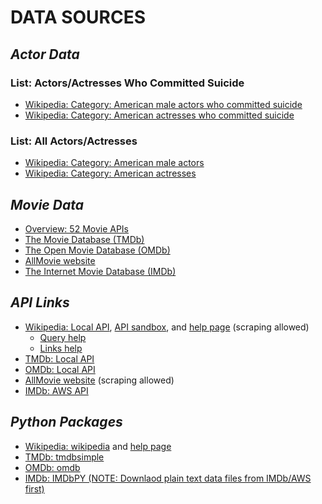 # DATA SOURCES

## ***Actor Data***

### List: Actors/Actresses Who Committed Suicide
* [Wikipedia: Category: American male actors who committed suicide](https://en.wikipedia.org/wiki/Category:American_male_actors_who_committed_suicide)
* [Wikipedia: Category: American actresses who committed suicide](https://en.wikipedia.org/wiki/Category:American_actresses_who_committed_suicide)

### List: All Actors/Actresses
* [Wikipedia: Category: American male actors](https://en.wikipedia.org/wiki/Category:American_male_actors)
* [Wikipedia: Category: American actresses](https://en.wikipedia.org/wiki/Category:American_actresses)

## ***Movie Data***
* [Overview: 52 Movie APIs](https://www.programmableweb.com/news/52-movies-apis-rovi-rotten-tomatoes-and-internet-video-archive/2013/01/22)
* [The Movie Database (TMDb)](https://www.themoviedb.org/)
* [The Open Movie Database (OMDb)](http://www.omdbapi.com/)
* [AllMovie website](https://www.allmovie.com/)
* [The Internet Movie Database (IMDb)](http://www.imdb.com/)


## ***API Links***
* [Wikipedia: Local API](https://en.wikipedia.org/w/api.php), [API sandbox](https://en.wikipedia.org/wiki/Special:ApiSandbox#action=login&lgname=Bob), and [help page](https://www.mediawiki.org/wiki/API:Main_page) (scraping allowed)
	* [Query help](https://www.mediawiki.org/wiki/API:Query)
	* [Links help](https://www.mediawiki.org/wiki/API:Links)
* [TMDb: Local API](https://www.themoviedb.org/documentation/api)
* [OMDb: Local API](http://www.omdbapi.com/)
* [AllMovie website](https://www.allmovie.com/) (scraping allowed)
* [IMDb: AWS API](http://www.imdb.com/interfaces/)


## ***Python Packages***
* [Wikipedia: wikipedia](https://pypi.python.org/pypi/wikipedia) and [help page](https://wikipedia.readthedocs.io/en/latest/code.html)
* [TMDb: tmdbsimple](https://pypi.python.org/pypi/tmdbsimple)
* [OMDb: omdb](https://pypi.python.org/pypi/omdb)
* [IMDb: IMDbPY (NOTE: Downlaod plain text data files from IMDb/AWS first)](http://imdbpy.sourceforge.net/)